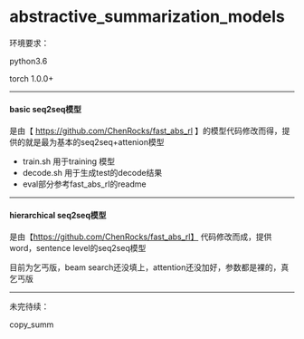# abstractive_summarization_models

环境要求：

python3.6

torch 1.0.0+

------

#### basic seq2seq模型 
是由【 https://github.com/ChenRocks/fast_abs_rl 】的模型代码修改而得，提供的就是最为基本的seq2seq+attenion模型
+ train.sh 用于training 模型
+ decode.sh 用于生成test的decode结果
+ eval部分参考fast_abs_rl的readme

-----

#### hierarchical seq2seq模型
是由【https://github.com/ChenRocks/fast_abs_rl】 代码修改而成，提供word，sentence level的seq2seq模型

目前为乞丐版，beam search还没填上，attention还没加好，参数都是裸的，真乞丐版

----


未完待续：

copy_summ

